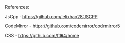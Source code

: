 
References:

JsCpp - https://github.com/felixhao28/JSCPP

CodeMirror - https://github.com/codemirror/codemirror5

CSS - https://github.com/ftl64/home
